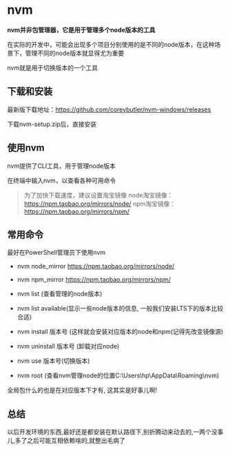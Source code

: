 # nvm

**nvm并非包管理器，它是用于管理多个node版本的工具**

在实际的开发中，可能会出现多个项目分别使用的是不同的node版本，在这种场景下，管理不同的node版本就显得尤为重要

nvm就是用于切换版本的一个工具

## 下载和安装

最新版下载地址：https://github.com/coreybutler/nvm-windows/releases

下载nvm-setup.zip后，直接安装

## 使用nvm

nvm提供了CLI工具，用于管理node版本

在终端中输入nvm，以查看各种可用命令

> 为了加快下载速度，建议设置淘宝镜像
> node淘宝镜像：https://npm.taobao.org/mirrors/node/
> npm淘宝镜像：https://npm.taobao.org/mirrors/npm/



## 常用命令

最好在PowerShell管理员下使用nvm

- nvm node_mirror https://npm.taobao.org/mirrors/node/

- nvm npm_mirror https://npm.taobao.org/mirrors/npm/

- nvm list (查看管理的node版本)

- nvm list available(显示一些node版本的信息, 一般我们安装LTS下的版本比较合适)

- nvm install 版本号  (这样就会安装对应版本的node和npm(记得先改变镜像源)

- nvm uninstall 版本号 (卸载对应node)

- nvm use 版本号(切换版本)

- nvm root (查看nvm管理node的位置C:\Users\hp\AppData\Roaming\nvm)

全局包什么的也是在对应版本下才有, 这其实是好事儿啊!


## 总结

以后开发环境的东西,最好还是都安装在默认路径下,别折腾动来动去的,一两个没事儿,多了之后可能互相依赖啥的,就整出毛病了